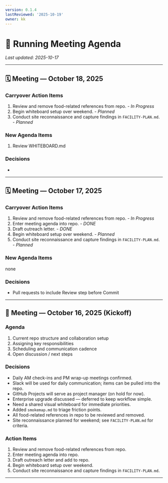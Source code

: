 ```yaml
---
version: 0.1.4
lastReviewed: '2025-10-19'
owner: kk
---
```


# 🧭 Running Meeting Agenda

_Last updated: 2025-10-17_

---
## 🗓️ Meeting — October 18, 2025

### Carryover Action Items
1. Review and remove food-related references from repo. - *In Progress*
2. Begin whiteboard setup over weekend.  - *Planned*
3. Conduct site reconnaissance and capture findings in `FACILITY-PLAN.md`. - *Planned*
 
### New Agenda Items
1. Review WHITEBOARD.md

### Decisions
- 



---
## 🗓️ Meeting — October 17, 2025

### Carryover Action Items
1. Review and remove food-related references from repo. - *In Progress*
2. Enter meeting agenda into repo.  - *DONE*
3. Draft outreach letter.  - *DONE*
4. Begin whiteboard setup over weekend.  - *Planned*
5. Conduct site reconnaissance and capture findings in `FACILITY-PLAN.md`. - *Planned*
 
### New Agenda Items
none

### Decisions
- Pull requests to include Review step before Commit


---


## 🌟 Meeting — October 16, 2025 (Kickoff)

### Agenda
1. Current repo structure and collaboration setup  
2. Assigning key responsibilities  
3. Scheduling and communication cadence  
4. Open discussion / next steps  

### Decisions
- Daily AM check-ins and PM wrap-up meetings confirmed.  
- Slack will be used for daily communication; items can be pulled into the repo.  
- GitHub Projects will serve as project manager (on hold for now).  
- Enterprise upgrade discussed — deferred to keep workflow simple.  
- Need a shared visual whiteboard for immediate priorities.  
- Added `smokemap.md` to triage friction points.  
- All food-related references in repo to be reviewed and removed.  
- Site reconnaissance planned for weekend; see `FACILITY-PLAN.md` for criteria.

### Action Items
1. Review and remove food-related references from repo.  
2. Enter meeting agenda into repo.  
3. Draft outreach letter and add to repo.  
4. Begin whiteboard setup over weekend.  
5. Conduct site reconnaissance and capture findings in `FACILITY-PLAN.md`.
 

---




